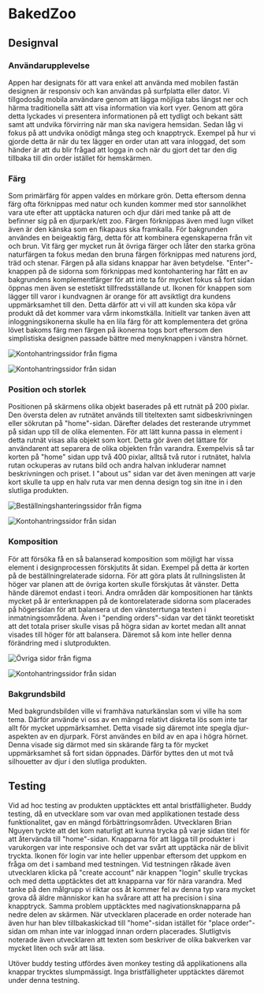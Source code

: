 # BakedZoo

## Designval

### Användarupplevelse

Appen har designats för att vara enkel att använda med mobilen fastän designen är responsiv och kan användas på surfplatta eller dator. Vi tillgodosåg mobila användare genom att lägga möjliga tabs längst ner och härma traditionella sätt att visa information via kort vyer. Genom att göra detta lyckades vi presentera informationen på ett tydligt och bekant sätt samt att undvika förvirring när man ska navigera hemsidan. Sedan låg vi fokus på att undvika onödigt många steg och knapptryck. Exempel på hur vi gjorde detta är när du tex lägger en order utan att vara inloggad, det som händer är att du blir frågad att logga in och när du gjort det tar den dig tillbaka till din order istället för hemskärmen.

### Färg

Som primärfärg för appen valdes en mörkare grön. Detta eftersom denna färg ofta förknippas med natur och kunden kommer med stor sannolikhet vara ute efter att upptäcka naturen och djur däri med tanke på att de befinner sig på en djurpark/ett zoo. Färgen förknippas även med lugn vilket även är den känska som en fikapaus ska framkalla. För bakgrunden användes en beigeaktig färg, detta för att kombinera egenskaperna från vit och brun. Vit färg ger mycket run åt övriga färger och låter den starka gröna naturfärgen ta fokus medan den bruna färgen förknippas med naturens jord, träd och stenar. Färgen på alla sidans knappar har även betydelse. "Enter"-knappen på de sidorna som förknippas med kontohantering har fått en av bakgrundens komplementfärger för att inte ta för mycket fokus så fort sidan öppnas men även se estetiskt tillfredsställande ut. Ikonen för knappen som lägger till varor i kundvagnen är orange för att avsiktligt dra kundens uppmärksamhet till den. Detta därför att vi vill att kunden ska köpa vår produkt då det kommer vara vårm inkomstkälla. Initiellt var tanken även att inloggningsikonerna skulle ha en lila färg för att komplementera det gröna lövet bakoms färg men färgen på ikonerna togs bort eftersom den simplistiska designen passade bättre med menyknappen i vänstra hörnet.

![Kontohantringssidor från figma](https://github.com/abbsimoga/BakedZoo/blob/master/images/figma%201.png?raw=true)

![Kontohantringssidor från sidan](https://github.com/abbsimoga/BakedZoo/blob/master/images/baked%201.png?raw=true)

### Position och storlek

Positionen på skärmens olika objekt baserades på ett rutnät på 200 pixlar. Den översta delen av rutnätet används till titeltexten samt sidbeskrivningen eller sökrutan på "home"-sidan. Därefter delades det resterande utrymmet på sidan upp till de olika elementen. För att lätt kunna passa in element i detta rutnät visas alla objekt som kort. Detta gör även det lättare för användarent att separera de olika objekten från varandra. Exempelvis så tar korten på "home" sidan upp två 400 pixlar, alltså två rutor i rutnätet, halvla rutan ockuperas av rutans bild och andra halvan inkluderar namnet beskrivningen och priset. I "about us" sidan var det även meningen att varje kort skulle ta upp en halv ruta var men denna design tog sin itne in i den slutliga produkten.

![Beställningshanteringssidor från figma](https://github.com/abbsimoga/BakedZoo/blob/master/images/figma%202.png?raw=true)

![Kontohantringssidor från sidan](https://github.com/abbsimoga/BakedZoo/blob/master/images/baked%202.png?raw=true)

### Komposition

För att försöka få en så balanserad komposition som möjligt har vissa element i designprocessen förskjutits åt sidan. Exempel på detta är korten på de beställningrelaterade sidorna. För att göra plats åt rullningslisten åt höger var planen att de övriga korten skulle förskjutas åt vänster. Detta hände däremot endast i teori.
Andra områden där kompositionen har tänkts mycket på är enterknappen på de kontorelaterade sidorna som placerades på högersidan för att balansera ut den vänsterrtunga texten i inmatningsområdena.
Även i "pending orders"-sidan var det tänkt teoretiskt att det totala priser skulle visas på högra sidan av kortet medan allt annat visades till höger för att balansera. Däremot så kom inte heller denna förändring med i slutprodukten. 

![Övriga sidor från figma](https://github.com/abbsimoga/BakedZoo/blob/master/images/figma%203.png?raw=true)

![Kontohantringssidor från sidan](https://github.com/abbsimoga/BakedZoo/blob/master/images/baked%203.png?raw=true)

### Bakgrundsbild

Med bakgrundsbilden ville vi framhäva naturkänslan som vi ville ha som tema. Därför använde vi oss av en mängd relativt diskreta lös som inte tar allt för mycket uppmärksamhet. Detta visade sig däremot inte spegla djur-aspekten av en djurpark. Först användes en bild av en apa i högra hörnet. Denna visade sig därmot med sin skärande färg ta för mycket uppmärksamhet så fort sidan öppnades. Därför byttes den ut mot två silhouetter av djur i den slutliga produkten.


## Testing
Vid ad hoc testing av produkten upptäcktes ett antal bristfälligheter. Buddy testing, då en utvecklare som var ovan med applikationen testade dess funktionalitet, gav en mängd förbättringsområden. Utvecklaren Brian Nguyen tyckte att det kom naturligt att kunna trycka på varje sidan titel för att återvända till "home"-sidan. Knapparna för att lägga till produkter i varukorgen var inte responsive och det var svårt att upptäcka när de blivit tryckta. Ikonen för login var inte heller uppenbar eftersom det uppkom en fråga om det i samband med testningen. Vid testningen råkade även utvecklaren klicka på "create account" när knappen "login" skulle tryckas och med detta upptäcktes det att knapparna var för nära varandra. Med tanke på den målgrupp vi riktar oss åt kommer fel av denna typ vara mycket grova då äldre människor kan ha svårare att att ha precision i sina knapptryck. Samma problem upptäcktes med nagivationsknapparna på nedre delen av skärmen. När utvecklaren placerade en order noterade han även hur han blev tillbakaskickad till "home"-sidan istället för "place order"-sidan om mhan inte var inloggad innan ordern placerades. Slutligtvis noterade även utvecklaren att texten som beskriver de olika bakverken var mycket liten och svår att läsa. 

Utöver buddy testing utfördes även monkey testing då applikationens alla knappar trycktes slumpmässigt. Inga bristfälligheter upptäcktes däremot under denna testning.
